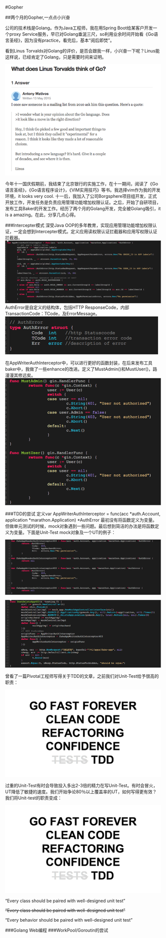 #Gopher

##两个月的Gopher,一点点小兴奋

公司的技术栈是Golang。作为Java工程师，我在用Spring Boot给某客户开发一个proxy Service服务，早已对Golang垂涎三尺，so利用业余时间开始看《Go语言圣经》，因为没有practice，看完后，基本“阅后即焚”。

看到Linus Torvalds对Golang的评价，是否会跟我一样，小兴奋一下呢？Linus能这样说，已经肯定了Golang，只是需要时间来证明。

![image](https://github.com/fanfanbj/share/blob/master/5/linus.png)

今年十一国庆假期前，我结束了北京银行的实施工作，在十一期间，阅读了《Go语言圣经》，《Go语言程序设计》，《VIM实用技巧》等书。我选择vim作为我的开发环境，it looks very cool. 十一后，我加入了公司Borgsphere项目组开发，正式开放工作，开发任务是负责应用管理功能增加权限认证。之后，开始了自研项目，发布工具Baker的开发工作。经历了两个月的Golang开发，完全被Golang吸引，it is a amazing。在此，分享几点心得。

###Intercepter模式
深受Java OOP的多年教育，实现应用管理功能增加权限认证，一定会想到Intercepter模式。定义应用读权限认证拦截器和应用写权限认证拦截器。
![image](https://github.com/fanfanbj/share/blob/master/5/AppWriterAuthInterceptor.png)
AuthError是自定义的结构体，包括HTTP ResponseCode，内部TransactionCode：TCode，及ErrorMessage。
![image](https://github.com/fanfanbj/share/blob/master/5/AuthError.png)

在AppWriterAuthInterceptor中，可以进行更好的函数封装，在后来发布工具baker中，我做了一些enhance的改进。定义了MustAdmin()和MustUser()，路漫漫其修远矣。
![image](https://github.com/fanfanbj/share/blob/master/5/user.png)

###TDD的尝试
定义var AppWriterAuthInterceptor = func(acc *auth.Account, application *marathon.Application) *AuthError 最初没有将函数定义为变量。但做单元测试的时候，mock对象遇到一些问题。最后想到简洁的办法是将函数定义为变量。下面是Unit-Test mock对象及一个UT的例子：

![image](https://github.com/fanfanbj/share/blob/master/5/ut-1.png)

![image](https://github.com/fanfanbj/share/blob/master/5/ut-2.png)

曾看了一篇Pivotal工程师写得关于TDD的文章，之前我们对Unit-Test给予很高的职责：

![image](https://github.com/fanfanbj/share/blob/master/5/ut-3.png)

过重的Unit-Test有时会导致投入多出2-3倍的精力在写Unit-Test。有时会冒火，UT降低了敏捷的速度。我们开始争论80％以上覆盖率的UT，如何写得更有效？
我们将Unit-test的职责变成：

![image](https://github.com/fanfanbj/share/blob/master/5/ut-4.png)

“Every class should be paired with well-designed unit test”

~~“Every class should be paired with well-designed unit test”~~

“Every behavior should be paired with well-designed unit test”




###Golang Web编程
###WorkPool/Goroutin的尝试